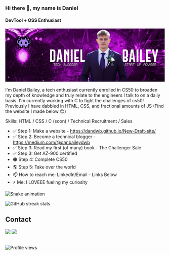 ### Hi there 👋, my name is Daniel
#### DevTool + OSS Enthusiast
![DevTool Enthusiast](gitba.jpg)

I'm Daniel Bailey, a tech enthusiast currently enrolled in CS50 to broaden my depth of knowledge and truly relate to the engineers I talk to on a daily basis. I'm currently working with C to fight the challenges of cs50! Previously I have dabbled in HTML, CSS, and fractional amounts of JS (Find the website I made below 😊)

Skills: HTML / CSS / C (soon) / Technical Recruitment / Sales

- ✅ Step 1: Make a website - https://dandwb.github.io/New-Draft-site/ 
- ✅ Step 2: Become a technical blogger - https://medium.com/@danbaileydwb
- ✅ Step 3: Read my first (of many) book - The Challenger Sale
- ✅ Step 3: Get AZ-900 certified
- 🟠 Step 4: Complete CS50
- 🌎 Step 5: Take over the world
- 📫 How to reach me: LinkedIn/Email - Links Below 
- ⚡ Me: I LOVEEE fueling my curiosity
 
 ![Snake animation](https://github.com/DanDWB/DanDWB/blob/output/github-contribution-grid-snake.svg) 


![GitHub streak stats](https://github-readme-streak-stats.herokuapp.com/?user=DanDWB)



  

## Contact 
<div> 
  <a href="https://www.linkedin.com/in/dan-devtool-talent-specialist/" target="_blank"><img src="https://img.shields.io/badge/-LinkedIn-%230077B5?style=for-the-badge&logo=linkedin&logoColor=white" target="_blank"></a> 
  <a href = "mailto: daniel@rekallconsulting.com"><img src="https://img.shields.io/badge/-Gmail-%23333?style=for-the-badge&logo=gmail&logoColor=white" target="_blank"></a>
 </br>
</br>
 
</div>

![Profile views](https://gpvc.arturio.dev/DanDWB)  


